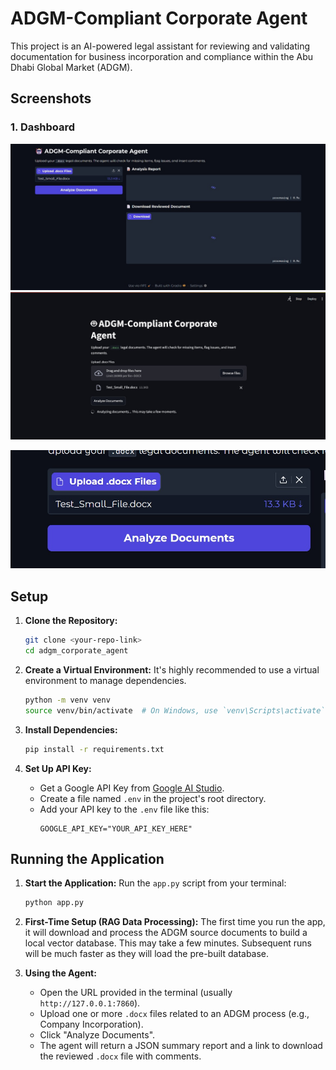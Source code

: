 # ADGM-Compliant Corporate Agent

This project is an AI-powered legal assistant for reviewing and validating documentation for business incorporation and compliance within the Abu Dhabi Global Market (ADGM).
## Screenshots

### 1. Dashboard
![Dashboard](1.jpg)
![Document Review](2.jpg)

![Compliance Report](3.jpg)

## Setup

1.  **Clone the Repository:**
    ```bash
    git clone <your-repo-link>
    cd adgm_corporate_agent
    ```

2.  **Create a Virtual Environment:**
    It's highly recommended to use a virtual environment to manage dependencies.
    ```bash
    python -m venv venv
    source venv/bin/activate  # On Windows, use `venv\Scripts\activate`
    ```

3.  **Install Dependencies:**
    ```bash
    pip install -r requirements.txt
    ```

4.  **Set Up API Key:**
    - Get a Google API Key from [Google AI Studio](https://aistudio.google.com/app/apikey).
    - Create a file named `.env` in the project's root directory.
    - Add your API key to the `.env` file like this:
      ```
      GOOGLE_API_KEY="YOUR_API_KEY_HERE"
      ```

## Running the Application

1.  **Start the Application:**
    Run the `app.py` script from your terminal:
    ```bash
    python app.py
    ```

2.  **First-Time Setup (RAG Data Processing):**
    The first time you run the app, it will download and process the ADGM source documents to build a local vector database. This may take a few minutes. Subsequent runs will be much faster as they will load the pre-built database.

3.  **Using the Agent:**
    - Open the URL provided in the terminal (usually `http://127.0.0.1:7860`).
    - Upload one or more `.docx` files related to an ADGM process (e.g., Company Incorporation).
    - Click "Analyze Documents".
    - The agent will return a JSON summary report and a link to download the reviewed `.docx` file with comments.

